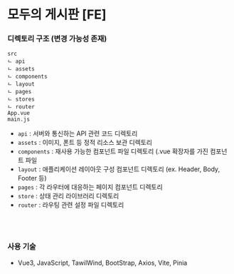 # 모두의 게시판 [FE]

### 디렉토리 구조 (변경 가능성 존재)
```
src
ㄴ api
ㄴ assets
ㄴ components
ㄴ layout
ㄴ pages
ㄴ stores
ㄴ router
App.vue
main.js
```
- `api` : 서버와 통신하는 API 관련 코드 디렉토리
- `assets` : 이미지, 폰트 등 정적 리소스 보관 디렉토리
- `components` : 재사용 가능한 컴포넌트 파일 디렉토리 (.vue 확장자를 가진 컴포넌트 파일
- `layout` : 애플리케이션 레이아웃 구성 컴포넌트 디렉토리 (ex. Header, Body, Footer 등)
- `pages` : 각 라우터에 대응하는 페이지 컴포넌트 디렉토리
- `store` : 상태 관리 라이브러리 디렉토리
- `router` : 라우팅 관련 설정 파일 디렉토리

<br>
<br>

### 사용 기술
- Vue3, JavaScript, TawilWind, BootStrap, Axios, Vite, Pinia

